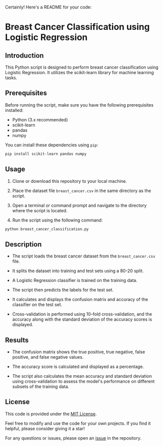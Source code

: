 Certainly! Here's a README for your code:

# Breast Cancer Classification using Logistic Regression

## Introduction
This Python script is designed to perform breast cancer classification using Logistic Regression. It utilizes the scikit-learn library for machine learning tasks.

## Prerequisites
Before running the script, make sure you have the following prerequisites installed:

- Python (3.x recommended)
- scikit-learn
- pandas
- numpy

You can install these dependencies using `pip`:

```bash
pip install scikit-learn pandas numpy
```

## Usage
1. Clone or download this repository to your local machine.

2. Place the dataset file `breast_cancer.csv` in the same directory as the script.

3. Open a terminal or command prompt and navigate to the directory where the script is located.

4. Run the script using the following command:

```bash
python breast_cancer_classification.py
```

## Description
- The script loads the breast cancer dataset from the `breast_cancer.csv` file.

- It splits the dataset into training and test sets using a 80-20 split.

- A Logistic Regression classifier is trained on the training data.

- The script then predicts the labels for the test set.

- It calculates and displays the confusion matrix and accuracy of the classifier on the test set.

- Cross-validation is performed using 10-fold cross-validation, and the accuracy along with the standard deviation of the accuracy scores is displayed.

## Results
- The confusion matrix shows the true positive, true negative, false positive, and false negative values.

- The accuracy score is calculated and displayed as a percentage.

- The script also calculates the mean accuracy and standard deviation using cross-validation to assess the model's performance on different subsets of the training data.

## License
This code is provided under the [MIT License](LICENSE).

Feel free to modify and use the code for your own projects. If you find it helpful, please consider giving it a star!

For any questions or issues, please open an [issue](https://github.com/your-username/breast-cancer-classification/issues) in the repository.